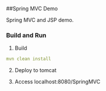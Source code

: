 ##Spring MVC Demo

Spring MVC and JSP demo.


### Build and Run
1. Build
```yaml
mvn clean install
```

2. Deploy to tomcat

3. Access localhost:8080/SpringMVC
